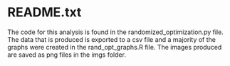 # README.txt
The code for this analysis is found in the randomized_optimization.py file. The data that is produced is exported to a csv file and a majority of the graphs were created in the rand_opt_graphs.R file. The images produced are saved as png files in the imgs folder.
